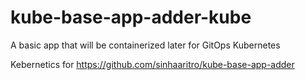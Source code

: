 # kube-base-app-adder-kube
A basic app that will be containerized later for GitOps Kubernetes

Kebernetics for https://github.com/sinhaaritro/kube-base-app-adder